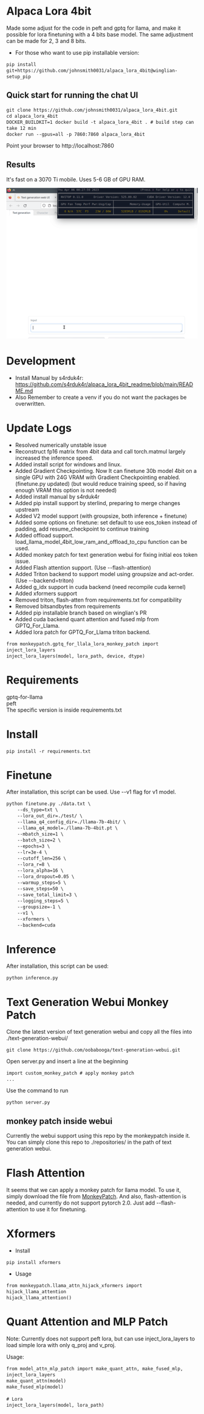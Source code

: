 # Alpaca Lora 4bit
Made some adjust for the code in peft and gptq for llama, and make it possible for lora finetuning with a 4 bits base model. The same adjustment can be made for 2, 3 and 8 bits.
* For those who want to use pip installable version:
```
pip install git+https://github.com/johnsmith0031/alpaca_lora_4bit@winglian-setup_pip
```

## Quick start for running the chat UI

```
git clone https://github.com/johnsmith0031/alpaca_lora_4bit.git
cd alpaca_lora_4bit
DOCKER_BUILDKIT=1 docker build -t alpaca_lora_4bit . # build step can take 12 min
docker run --gpus=all -p 7860:7860 alpaca_lora_4bit
```
Point your browser to http://localhost:7860

## Results
It's fast on a 3070 Ti mobile.  Uses 5-6 GB of GPU RAM.

![](alpaca_lora_4bit_penguin_fact.gif)

# Development
* Install Manual by s4rduk4r: https://github.com/s4rduk4r/alpaca_lora_4bit_readme/blob/main/README.md
* Also Remember to create a venv if you do not want the packages be overwritten.

# Update Logs
* Resolved numerically unstable issue
* Reconstruct fp16 matrix from 4bit data and call torch.matmul largely increased the inference speed.
* Added install script for windows and linux.
* Added Gradient Checkpointing. Now It can finetune 30b model 4bit on a single GPU with 24G VRAM with Gradient Checkpointing enabled. (finetune.py updated) (but would reduce training speed, so if having enough VRAM this option is not needed)
* Added install manual by s4rduk4r
* Added pip install support by sterlind, preparing to merge changes upstream
* Added V2 model support (with groupsize, both inference + finetune)
* Added some options on finetune: set default to use eos_token instead of padding, add resume_checkpoint to continue training
* Added offload support. load_llama_model_4bit_low_ram_and_offload_to_cpu function can be used.
* Added monkey patch for text generation webui for fixing initial eos token issue.
* Added Flash attention support. (Use --flash-attention)
* Added Triton backend to support model using groupsize and act-order. (Use --backend=triton)
* Added g_idx support in cuda backend (need recompile cuda kernel)
* Added xformers support
* Removed triton, flash-atten from requirements.txt for compatibility
* Removed bitsandbytes from requirements
* Added pip installable branch based on winglian's PR
* Added cuda backend quant attention and fused mlp from GPTQ_For_Llama.
* Added lora patch for GPTQ_For_Llama triton backend.

```
from monkeypatch.gptq_for_llala_lora_monkey_patch import inject_lora_layers
inject_lora_layers(model, lora_path, device, dtype)
```

# Requirements
gptq-for-llama <br>
peft<br>
The specific version is inside requirements.txt<br>

# Install

```
pip install -r requirements.txt
```

# Finetune

After installation, this script can be used. Use --v1 flag for v1 model.

```
python finetune.py ./data.txt \
    --ds_type=txt \
    --lora_out_dir=./test/ \
    --llama_q4_config_dir=./llama-7b-4bit/ \
    --llama_q4_model=./llama-7b-4bit.pt \
    --mbatch_size=1 \
    --batch_size=2 \
    --epochs=3 \
    --lr=3e-4 \
    --cutoff_len=256 \
    --lora_r=8 \
    --lora_alpha=16 \
    --lora_dropout=0.05 \
    --warmup_steps=5 \
    --save_steps=50 \
    --save_total_limit=3 \
    --logging_steps=5 \
    --groupsize=-1 \
    --v1 \
    --xformers \
    --backend=cuda
```

# Inference

After installation, this script can be used:

```
python inference.py
```

# Text Generation Webui Monkey Patch

Clone the latest version of text generation webui and copy all the files into ./text-generation-webui/
```
git clone https://github.com/oobabooga/text-generation-webui.git
```

Open server.py and insert a line at the beginning
```
import custom_monkey_patch # apply monkey patch
...
```

Use the command to run

```
python server.py
```

## monkey patch inside webui

Currently the webui support using this repo by the monkeypatch inside it.<br>
You can simply clone this repo to ./repositories/ in the path of text generation webui.


# Flash Attention

It seems that we can apply a monkey patch for llama model. To use it, simply download the file from [MonkeyPatch](https://github.com/lm-sys/FastChat/blob/daa9c11080ceced2bd52c3e0027e4f64b1512683/fastchat/train/llama_flash_attn_monkey_patch.py). And also, flash-attention is needed, and currently do not support pytorch 2.0.
Just add --flash-attention to use it for finetuning.


# Xformers

* Install
```
pip install xformers
```

* Usage
```
from monkeypatch.llama_attn_hijack_xformers import hijack_llama_attention
hijack_llama_attention()
```

# Quant Attention and MLP Patch

Note: Currently does not support peft lora, but can use inject_lora_layers to load simple lora with only q_proj and v_proj.<br>

Usage:
```
from model_attn_mlp_patch import make_quant_attn, make_fused_mlp, inject_lora_layers
make_quant_attn(model)
make_fused_mlp(model)

# Lora
inject_lora_layers(model, lora_path)
```
